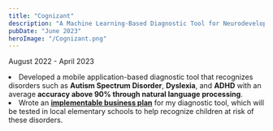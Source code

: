 ```yaml
---
title: "Cognizant"
description: "A Machine Learning-Based Diagnostic Tool for Neurodevelopmental Disorders."
pubDate: "June 2023"
heroImage: "/Cognizant.png"
---
```

<p>August 2022 -  April 2023<p>

<li>Developed a mobile application-based diagnostic tool that recognizes disorders such as <b>Autism Spectrum Disorder</b>, <b>Dyslexia</b>, and <b>ADHD</b> with an average <b>accuracy above 90% through natural language processing</b>.</li>

<li>Wrote an <a href = https://drive.google.com/file/d/12wNME_CujUi-STqejALqxibmgF1MSeaW/view?usp=sharing> <b>implementable business plan</b></a> for my diagnostic tool, which will be tested in local elementary schools to help recognize children at risk of these disorders.</li>
